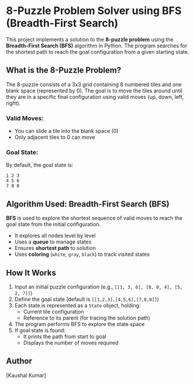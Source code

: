 
# 8-Puzzle Problem Solver using BFS (Breadth-First Search)

This project implements a solution to the **8-puzzle problem** using the **Breadth-First Search (BFS)** algorithm in Python. The program searches for the shortest path to reach the goal configuration from a given starting state.

 

##  What is the 8-Puzzle Problem?

The 8-puzzle consists of a 3x3 grid containing 8 numbered tiles and one blank space (represented by 0). The goal is to move the tiles around until they are in a specific final configuration using valid moves (up, down, left, right).

###  Valid Moves:
- You can slide a tile into the blank space (0)
- Only adjacent tiles to 0 can move

###  Goal State:
By default, the goal state is:
```
1 2 3
4 5 6
7 8 0
```

 

##  Algorithm Used: Breadth-First Search (BFS)

**BFS** is used to explore the shortest sequence of valid moves to reach the goal state from the initial configuration.

- It explores all nodes level by level
- Uses a **queue** to manage states
- Ensures **shortest path** to solution
- Uses **coloring** (`white`, `gray`, `black`) to track visited states

 

##  How It Works

1. Input an initial puzzle configuration (e.g., `[[1, 3, 6], [8, 0, 4], [5, 2, 7]]`)
2. Define the goal state (default is `[[1,2,3],[4,5,6],[7,8,0]]`)
3. Each state is represented as a `State` object, holding:
   - Current tile configuration
   - Reference to its parent (for tracing the solution path)
4. The program performs BFS to explore the state space
5. If goal state is found:
   - It prints the path from start to goal
   - Displays the number of moves required
##  Author

[Kaushal Kumar] 



